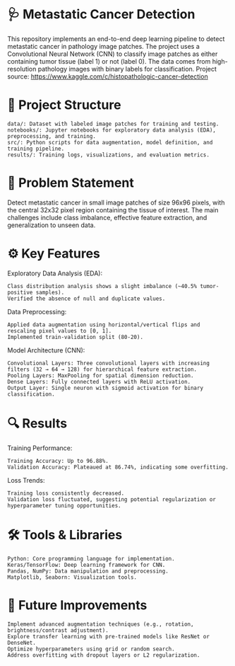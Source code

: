 # 🩺 Metastatic Cancer Detection

This repository implements an end-to-end deep learning pipeline to detect metastatic cancer in pathology image patches. The project uses a Convolutional Neural Network (CNN) to classify image patches as either containing tumor tissue (label 1) or not (label 0). The data comes from high-resolution pathology images with binary labels for classification. 
Project source: https://www.kaggle.com/c/histopathologic-cancer-detection

# 📁 Project Structure

    data/: Dataset with labeled image patches for training and testing.
    notebooks/: Jupyter notebooks for exploratory data analysis (EDA), preprocessing, and training.
    src/: Python scripts for data augmentation, model definition, and training pipeline.
    results/: Training logs, visualizations, and evaluation metrics.

# 🧠 Problem Statement

Detect metastatic cancer in small image patches of size 96x96 pixels, with the central 32x32 pixel region containing the tissue of interest. The main challenges include class imbalance, effective feature extraction, and generalization to unseen data.

# ⚙️ Key Features
Exploratory Data Analysis (EDA):

    Class distribution analysis shows a slight imbalance (~40.5% tumor-positive samples).
    Verified the absence of null and duplicate values.

Data Preprocessing:

    Applied data augmentation using horizontal/vertical flips and rescaling pixel values to [0, 1].
    Implemented train-validation split (80-20).

Model Architecture (CNN):

    Convolutional Layers: Three convolutional layers with increasing filters (32 → 64 → 128) for hierarchical feature extraction.
    Pooling Layers: MaxPooling for spatial dimension reduction.
    Dense Layers: Fully connected layers with ReLU activation.
    Output Layer: Single neuron with sigmoid activation for binary classification.


# 🔍 Results
Training Performance:

    Training Accuracy: Up to 96.88%.
    Validation Accuracy: Plateaued at 86.74%, indicating some overfitting.

Loss Trends:

    Training loss consistently decreased.
    Validation loss fluctuated, suggesting potential regularization or hyperparameter tuning opportunities.

# 🛠️ Tools & Libraries

    Python: Core programming language for implementation.
    Keras/TensorFlow: Deep learning framework for CNN.
    Pandas, NumPy: Data manipulation and preprocessing.
    Matplotlib, Seaborn: Visualization tools.

# 🚀 Future Improvements

    Implement advanced augmentation techniques (e.g., rotation, brightness/contrast adjustment).
    Explore transfer learning with pre-trained models like ResNet or DenseNet.
    Optimize hyperparameters using grid or random search.
    Address overfitting with dropout layers or L2 regularization.


